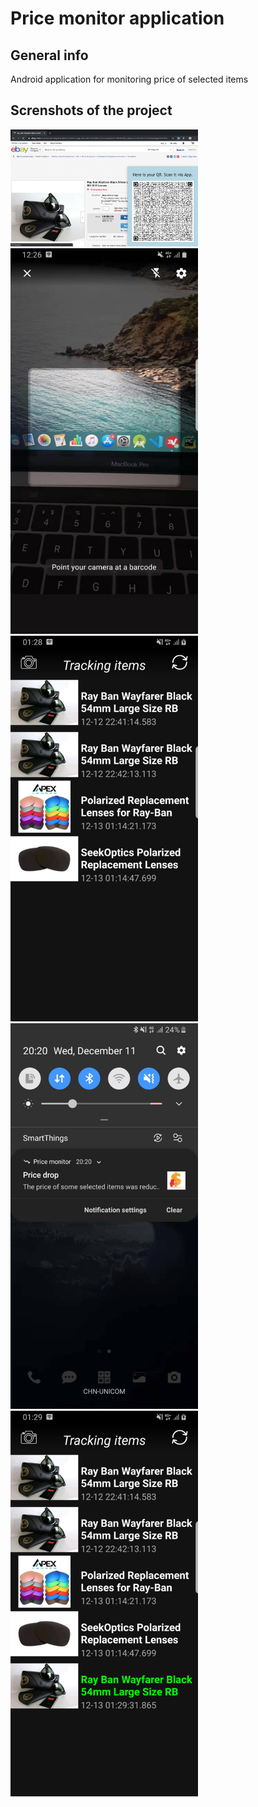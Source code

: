 # Price monitor application

## General info

Android application for monitoring price of selected items

## Screnshots of the project

<img src="https://github.com/De-Gald/price_monitor/blob/master/images/WechatIMG16.jpeg" width="300">

<img src="https://github.com/De-Gald/price_monitor/blob/master/images/WechatIMG17.jpeg" width="300">

<img src="https://github.com/De-Gald/price_monitor/blob/master/images/WechatIMG18.jpeg" width="300">

<img src="https://github.com/De-Gald/price_monitor/blob/master/images/WechatIMG19.jpeg" width="300">

<img src="https://github.com/De-Gald/price_monitor/blob/master/images/WechatIMG20.jpeg" width="300">
